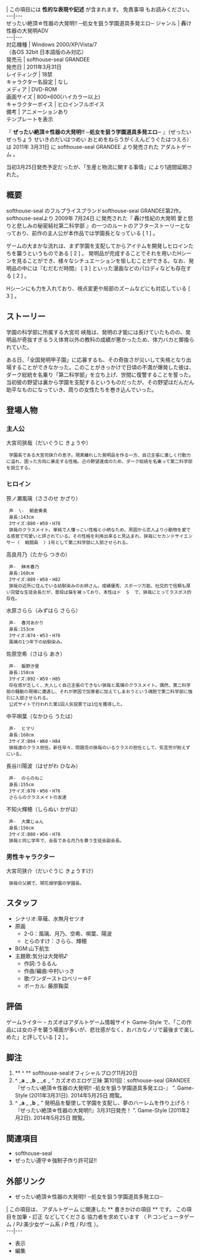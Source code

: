 |  この項目には **性的な表現や記述** が含まれます。  免責事項  もお読みください。  
---|---  
ぜったい絶頂☆性器の大発明!! ─処女を狙う学園道具多発エロ─  ジャンル  |  轟け性器の大発明ADV   
---|---  
対応機種  |  Windows 2000/XP/Vista/7   
（各OS 32bit 日本語版のみ対応）  
発売元  |  softhouse-seal GRANDEE   
発売日  |  2011年3月31日   
レイティング  |  18禁   
キャラクター名設定  |  なし   
メディア  |  DVD-ROM   
画面サイズ  |  800×600(ハイカラー以上)   
キャラクターボイス  |  ヒロインフルボイス   
備考  |  アニメーションあり   
テンプレートを表示  
  
『 **ぜったい絶頂☆性器の大発明!! ─処女を狙う学園道具多発エロ─** 』（ぜったいぜっちょう せいきのだいはつめい
おとめをねらうがくえんどうぐたはつえろ）は  2011年  3月31日  に  softhouse-seal GRANDEE  より発売された
アダルトゲーム  。

当初3月25日発売予定だったが、「生産と物流に関する事情」により1週間延期された。

##  概要



softhouse-seal  のフルプライスブランドsofthouse-seal GRANDEE第2作。softhouse-sealより  2009年
7月24日  に発売された『  轟け性紀の大発明 愛と怒りと悲しみの秘密結社第二科学部
』の一つのルートのアフターストーリーとなっており、前作の主人公が本作品では学園長となっている  [  1  ]  。

ゲームの大まかな流れは、まず学園を支配してからアイテムを開発しヒロインたちを襲うというものである  [  2  ]  。
発明品が完成することでそれを用いたHシーンを見ることができ、様々なシチュエーションを愉しむことができる。なお、発明品の中には『むだむだ時間』  [  3
]  といった漫画などのパロディなども存在する  [  2  ]  。

Hシーンにも力を入れており、視点変更や局部のズームなどにも対応している  [  3  ]  。

##  ストーリー



学園の科学部に所属する大宮司 峡哉は、発明の才能には長けていたものの、発明品が奇抜すぎるうえ体育以外の教科の成績が悪かったため、体力バカと揶揄られていた。

ある日、「全国発明甲子園」に応募するも、その奇抜さが災いして失格となり出場することができなかった。このことがきっかけで日頃の不満が爆発した彼は、ダーク総統を名乗り「第二科学部」を立ち上げ、世間に復讐することを誓った。
当初彼の野望は裏から学園を支配するというものだったが、その野望はだんだん助平なものになっていき、周りの女性たちを巻き込んでいった。

##  登場人物



###  主人公



大宮司狭哉（だいぐうじ きょうや）

     学園長である大宮司狭介の息子。現実離れした発明品を作る一方、自己主張に激しく行動力に溢れ、困った方向に暴走する性格。己の野望達成のため、ダーク総統を名乗って第二科学部を設立する。 

###  ヒロイン



笹ノ瀬風璃（ささのせ かざり）

     声  \-  朝倉奏美 
     身長:143cm 
     3サイズ:B80・W50・H78 
     狭哉のクラスメイト。単純で人懐っこい性格と小柄なため、周囲から恋人より小動物を愛でる感覚で可愛いと評されている。その性格を利用出来ると見込まれ、狭哉にセカンドサイエンサー（  戦闘員  ）1号として第二科学部に入部させられる。 
高良月乃（たから つきの）

     声-  榊木春乃 
     身長:160cm 
     3サイズ:B89・W58・H82 
     狭哉の近所に住んでいる幼馴染みのお姉さん。成績優秀、スポーツ万能、社交的で信頼も厚い完璧な生徒会長だが、普段は猫を被っており、本性はド  S  で、狭哉にとってラスボス的存在。 
水原さらら（みずはら さらら）

     声-  春河あかり 
     身長:153cm 
     3サイズ:B74・W53・H76 
     風璃の1つ年下の幼馴染み。 
佐原空希（さはら あき）

     声-  飯野汐里 
     身長:158cm 
     3サイズ:B92・W59・H85 
     存在感が乏しく、大人しく自己主張のできない狭哉と風璃のクラスメイト。偶然、第二科学部の騒動の現場に遭遇し、それが原因で加害者に加えてしまおうという魂胆で第二科学部に強引に入部させられる。 
     公式サイトで行われた第1回人気投票では1位を獲得した。 
中平唄葉（なかひら うたは）

     声-  ヒマリ 
     身長:160cm 
     3サイズ:B84・W60・H84 
     狭哉達のクラス担任。新任早々、問題児の狭哉のいるクラスの担任として、気苦労が耐えずにいる。 
長谷川陽波（はせがわ ひなみ）

     声-  のらのねこ 
     身長:155cm 
     3サイズ:B78・W56・H76 
     さららのクラスメイトの友達 
不知火輝穂（しらぬい かがほ）

     声-  大葉じゅん 
     身長:156cm 
     3サイズ:B80・W56・H78 
     狭哉と同じ学年で、会長である月乃を慕う生徒会副会長。 

###  男性キャラクター



大宮司狭介（だいぐうじ きょうすけ）

     狭哉の父親で、現花畑学園の学園長。 

##  スタッフ



  * シナリオ:草薙、水無月セツオ 
  * 原画 
    * 2-G：風璃、月乃、空希、唄葉、陽波 
    * とらのすけ：さらら、輝穂 
  * BGM:山下航生 
  * 主題歌:気分は大発明♪ 
    * 作詞:うるるん 
    * 作曲/編曲:中村いっき 
    * 歌:ワンダーストロベリー☆F 
    * ボーカル:  藤原鞠菜 

##  評価



ゲームライター・カズオはアダルトゲーム情報サイト  Game-Style
で、「この作品には女の子を襲う場面が多いが、悲壮感がなく、おバカなノリで最後まで楽しめた」と評している  [  2  ]  。

##  脚注



  1. ** ^  ** softhouse-sealオフィシャルブログ11月20日 
  2. ^  _**a** _ _**b** _ _**c** _ “  カズオのエロゲ三昧 第101回：softhouse-seal GRANDEE『ぜったい絶頂☆性器の大発明!! -処女を狙う学園道具多発エロ-』  ”.  Game-Style  (2011年3月31日).  2014年5月25日  閲覧。 
  3. ^  _**a** _ _**b** _ “  発明品を駆使して学園を支配し、夢のハーレムを作り上げろ！ 『ぜったい絶頂☆性器の大発明!!』3月31日発売！  ”.  Game-Style  (2011年2月2日).  2014年5月25日  閲覧。 

##  関連項目



  * softhouse-seal 
  * ぜったい遵守☆強制子作り許可証!! 

##  外部リンク



  * ぜったい絶頂☆性器の大発明!! ─処女を狙う学園道具多発エロ─ 

|  この項目は、  アダルトゲーム  に関連した ** 書きかけの項目  ** です。  この項目を加筆・訂正  などしてくださる  協力者を求めています
（  P:コンピュータゲーム  /  PJ:美少女ゲーム系  /  P:性  /  PJ:性  ）。  
---|---  
  
  * 表示 
  * 編集 

